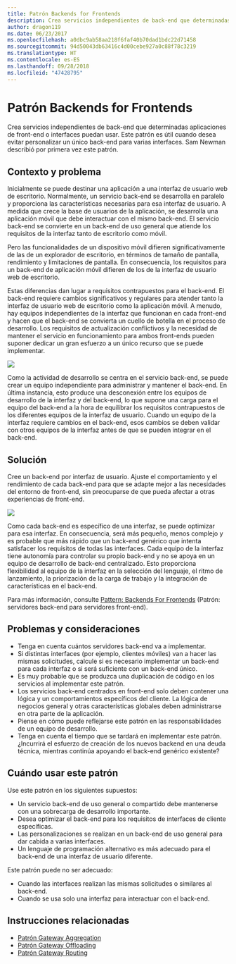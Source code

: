 ```yaml
---
title: Patrón Backends for Frontends
description: Crea servicios independientes de back-end que determinadas aplicaciones de front-end o interfaces puedan usar.
author: dragon119
ms.date: 06/23/2017
ms.openlocfilehash: a0dbc9ab58aa218f6faf40b70dad1bdc22d71458
ms.sourcegitcommit: 94d50043db63416c4d00cebe927a0c88f78c3219
ms.translationtype: HT
ms.contentlocale: es-ES
ms.lasthandoff: 09/28/2018
ms.locfileid: "47428795"
---
```

# <a name="backends-for-frontends-pattern"></a>Patrón Backends for Frontends

Crea servicios independientes de back-end que determinadas aplicaciones de front-end o interfaces puedan usar. Este patrón es útil cuando desea evitar personalizar un único back-end para varias interfaces. Sam Newman describió por primera vez este patrón.

## <a name="context-and-problem"></a>Contexto y problema

Inicialmente se puede destinar una aplicación a una interfaz de usuario web de escritorio. Normalmente, un servicio back-end se desarrolla en paralelo y proporciona las características necesarias para esa interfaz de usuario. A medida que crece la base de usuarios de la aplicación, se desarrolla una aplicación móvil que debe interactuar con el mismo back-end. El servicio back-end se convierte en un back-end de uso general que atiende los requisitos de la interfaz tanto de escritorio como móvil.

Pero las funcionalidades de un dispositivo móvil difieren significativamente de las de un explorador de escritorio, en términos de tamaño de pantalla, rendimiento y limitaciones de pantalla. En consecuencia, los requisitos para un back-end de aplicación móvil difieren de los de la interfaz de usuario web de escritorio. 

Estas diferencias dan lugar a requisitos contrapuestos para el back-end. El back-end requiere cambios significativos y regulares para atender tanto la interfaz de usuario web de escritorio como la aplicación móvil. A menudo, hay equipos independientes de la interfaz que funcionan en cada front-end y hacen que el back-end se convierta un cuello de botella en el proceso de desarrollo. Los requisitos de actualización conflictivos y la necesidad de mantener el servicio en funcionamiento para ambos front-ends pueden suponer dedicar un gran esfuerzo a un único recurso que se puede implementar.

![](./_images/backend-for-frontend.png) 

Como la actividad de desarrollo se centra en el servicio back-end, se puede crear un equipo independiente para administrar y mantener el back-end. En última instancia, esto produce una desconexión entre los equipos de desarrollo de la interfaz y del back-end, lo que supone una carga para el equipo del back-end a la hora de equilibrar los requisitos contrapuestos de los diferentes equipos de la interfaz de usuario. Cuando un equipo de la interfaz requiere cambios en el back-end, esos cambios se deben validar con otros equipos de la interfaz antes de que se pueden integrar en el back-end. 

## <a name="solution"></a>Solución

Cree un back-end por interfaz de usuario. Ajuste el comportamiento y el rendimiento de cada back-end para que se adapte mejor a las necesidades del entorno de front-end, sin preocuparse de que pueda afectar a otras experiencias de front-end.

![](./_images/backend-for-frontend-example.png) 

Como cada back-end es específico de una interfaz, se puede optimizar para esa interfaz. En consecuencia, será más pequeño, menos complejo y es probable que más rápido que un back-end genérico que intenta satisfacer los requisitos de todas las interfaces. Cada equipo de la interfaz tiene autonomía para controlar su propio back-end y no se apoya en un equipo de desarrollo de back-end centralizado. Esto proporciona flexibilidad al equipo de la interfaz en la selección del lenguaje, el ritmo de lanzamiento, la priorización de la carga de trabajo y la integración de características en el back-end.

Para más información, consulte [Pattern: Backends For Frontends](https://samnewman.io/patterns/architectural/bff/) (Patrón: servidores back-end para servidores front-end).

## <a name="issues-and-considerations"></a>Problemas y consideraciones

- Tenga en cuenta cuántos servidores back-end va a implementar.
- Si distintas interfaces (por ejemplo, clientes móviles) van a hacer las mismas solicitudes, calcule si es necesario implementar un back-end para cada interfaz o si será suficiente con un back-end único.
- Es muy probable que se produzca una duplicación de código en los servicios al implementar este patrón.
- Los servicios back-end centrados en front-end solo deben contener una lógica y un comportamientos específicos del cliente. La lógica de negocios general y otras características globales deben administrarse en otra parte de la aplicación.
- Piense en cómo puede reflejarse este patrón en las responsabilidades de un equipo de desarrollo.
- Tenga en cuenta el tiempo que se tardará en implementar este patrón. ¿Incurrirá el esfuerzo de creación de los nuevos backend en una deuda técnica, mientras continúa apoyando el back-end genérico existente?

## <a name="when-to-use-this-pattern"></a>Cuándo usar este patrón

Use este patrón en los siguientes supuestos:

- Un servicio back-end de uso general o compartido debe mantenerse con una sobrecarga de desarrollo importante.
- Desea optimizar el back-end para los requisitos de interfaces de cliente específicas.
- Las personalizaciones se realizan en un back-end de uso general para dar cabida a varias interfaces.
- Un lenguaje de programación alternativo es más adecuado para el back-end de una interfaz de usuario diferente.

Este patrón puede no ser adecuado:

- Cuando las interfaces realizan las mismas solicitudes o similares al back-end.
- Cuando se usa solo una interfaz para interactuar con el back-end.

## <a name="related-guidance"></a>Instrucciones relacionadas

- [Patrón Gateway Aggregation](./gateway-aggregation.md)
- [Patrón Gateway Offloading](./gateway-offloading.md)
- [Patrón Gateway Routing](./gateway-routing.md)



